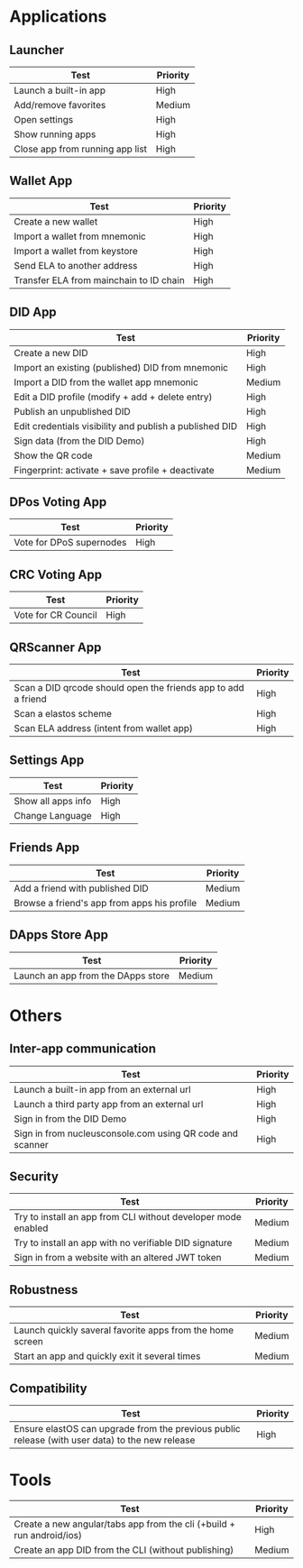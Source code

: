 # Applications

## Launcher

| Test | Priority |
| ---- | -------- |
| Launch a built-in app | High |
| Add/remove favorites | Medium |
| Open settings | High |
| Show running apps | High |
| Close app from running app list | High |

## Wallet App

| Test | Priority |
| ---- | -------- |
| Create a new wallet | High |
| Import a wallet from mnemonic | High |
| Import a wallet from keystore | High |
| Send ELA to another address | High |
| Transfer ELA from mainchain to ID chain | High |

## DID App

| Test | Priority |
| ---- | -------- |
| Create a new DID | High |
| Import an existing (published) DID from mnemonic | High |
| Import a DID from the wallet app mnemonic | Medium |
| Edit a DID profile (modify + add + delete entry) | High |
| Publish an unpublished DID | High |
| Edit credentials visibility and publish a published DID | High |
| Sign data (from the DID Demo) | High |
| Show the QR code | Medium |
| Fingerprint: activate + save profile + deactivate | Medium |

## DPos Voting App

| Test | Priority |
| ---- | -------- |
| Vote for DPoS supernodes | High |

## CRC Voting App

| Test | Priority |
| ---- | -------- |
| Vote for CR Council | High |

## QRScanner App

| Test | Priority |
| ---- | -------- |
| Scan a DID qrcode should open the friends app to add a friend | High |
| Scan a elastos scheme | High |
| Scan ELA address (intent from wallet app) | High |

## Settings App

| Test | Priority |
| ---- | -------- |
| Show all apps info | High |
| Change Language | High |

## Friends App

| Test | Priority |
| ---- | -------- |
| Add a friend with published DID | Medium |
| Browse a friend's app from apps his profile | Medium |

## DApps Store App

| Test | Priority |
| ---- | -------- |
| Launch an app from the DApps store | Medium |

# Others

## Inter-app communication

| Test | Priority |
| ---- | -------- |
| Launch a built-in app from an external url | High |
| Launch a third party app from an external url | High |
| Sign in from the DID Demo | High |
| Sign in from nucleusconsole.com using QR code and scanner | High |

## Security

| Test | Priority |
| ---- | -------- |
| Try to install an app from CLI without developer mode enabled | Medium |
| Try to install an app with no verifiable DID signature | Medium |
| Sign in from a website with an altered JWT token | Medium |

## Robustness

| Test | Priority |
| ---- | -------- |
| Launch quickly saveral favorite apps from the home screen | Medium |
| Start an app and quickly exit it several times | Medium |

## Compatibility

| Test | Priority |
| ---- | -------- |
| Ensure elastOS can upgrade from the previous public release (with user data) to the new release | High |

# Tools

| Test | Priority |
| ---- | -------- |
| Create a new angular/tabs app from the cli (+build + run android/ios) | High |
| Create an app DID from the CLI (without publishing) | Medium |